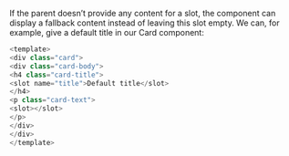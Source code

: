 If the parent doesn’t provide any content for a slot, the component can display a fallback content instead of leaving this slot empty. We can, for example, give a default title in our Card component:


```js
<template>
<div class="card">
<div class="card-body">
<h4 class="card-title">
<slot name="title">Default title</slot>
</h4>
<p class="card-text">
<slot></slot>
</p>
</div>
</div>
</template>
```

